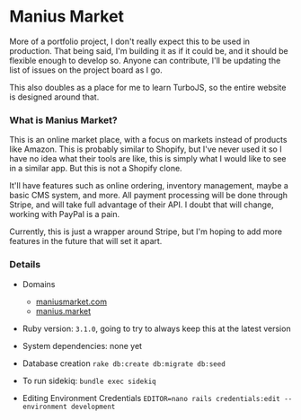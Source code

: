 # Manius Market

More of a portfolio project, I don't really expect this to be used in production. That being said, I'm building it as if it could be, and it should be flexible enough to develop so. Anyone can contribute, I'll be updating the list of issues on the project board as I go.

This also doubles as a place for me to learn TurboJS, so the entire website is designed around that.


### What is Manius Market?

This is an online market place, with a focus on markets instead of products like Amazon. This is probably similar to Shopify, but I've never used it so I have no idea what their tools are like, this is simply what I would like to see in a similar app. But this is not a Shopify clone.

It'll have features such as online ordering, inventory management, maybe a basic CMS system, and more. All payment processing will be done through Stripe, and will take full advantage of their API. I doubt that will change, working with PayPal is a pain.

Currently, this is just a wrapper around Stripe, but I'm hoping to add more features in the future that will set it apart.


### Details

* Domains
  * [maniusmarket.com](https://maniusmarket.com)
  * [manius.market](https://manius.market)

* Ruby version: `3.1.0`, going to try to always keep this at the latest version

* System dependencies: none yet

* Database creation `rake db:create db:migrate db:seed`

* To run sidekiq: `bundle exec sidekiq`

* Editing Environment Credentials `EDITOR=nano rails credentials:edit --environment development`
